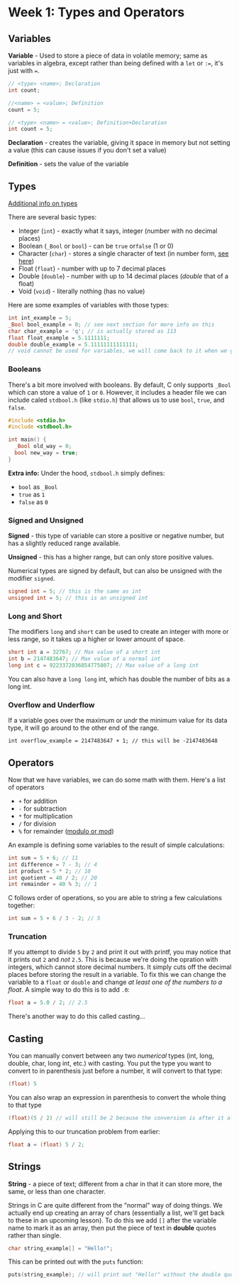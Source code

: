 # Week 1: Types and Operators

## Variables

**Variable** - Used to store a piece of data in volatile memory; same as variables in algebra, except rather than being defined with a `let` or `:=`, it's just with `=`.

```c
// <type> <name>; Declaration
int count;

//<name> = <value>; Definition
count = 5;

// <type> <name> = <value>; Definition+Declaration
int count = 5;
```

**Declaration** - creates the variable, giving it space in memory but not setting a value (this can cause issues if you don't set a value)

**Definition** - sets the value of the variable

## Types

[Additional info on types](https://www.geeksforgeeks.org/data-types-in-c/)

There are several basic types:
* Integer (`int`) - exactly what it says, integer (number with no decimal places)
* Boolean (`_Bool` or `bool`) - can be `true` or`false` (1 or 0)
* Character (`char`) - stores a single character of text (in number form, [see here](https://en.wikipedia.org/wiki/ASCII))
* Float (`float`) - number with up to 7 decimal places
* Double (`double`) - number with up to 14 decimal places (*double* that of a float)
* Void (`void`) - literally nothing (has no value)

Here are some examples of variables with those types:
```c
int int_example = 5;
_Bool bool_example = 0; // see next section for more info on this
char char_example = 'q'; // is actually stored as 113
float float_example = 5.1111111;
double double_example = 5.11111111111111;
// void cannot be used for variables, we will come back to it when we get to functions
```

### Booleans

There's a bit more involved with booleans. By default, C only supports `_Bool` which can store a value of `1` or `0`. However, it includes a header file we can include caled `stdbool.h` (like `stdio.h`) that allows us to use `bool`, `true`, and `false`.

```c
#include <stdio.h>
#include <stdbool.h>

int main() {
  _Bool old_way = 0;
  bool new_way = true;
}
```

**Extra info:** Under the hood, `stdbool.h` simply defines:
* `bool` as `_Bool`
* `true` as `1`
* `false` as `0`

### Signed and Unsigned

**Signed** - this type of variable can store a positive or negative number, but has a slightly reduced range available.

**Unsigned** - this has a higher range, but can only store positive values.

Numerical types are signed by default, but can also be unsigned with the modifier `signed`.

```c
signed int = 5; // this is the same as int
unsigned int = 5; // this is an unsigned int
```

### Long and Short

The modifiers `long` and `short` can be used to create an integer with more or less range, so it takes up a higher or lower amount of space.

```c
short int a = 32767; // Max value of a short int
int b = 2147483647; // Max value of a normal int
long int c = 9223372036854775807; // Max value of a long int
```

You can also have a `long long` int, which has double the number of bits as a long int.

### Overflow and Underflow

If a variable goes over the maximum or undr the  minimum value for its data type, it will go around to the other end of the range.

```
int overflow_example = 2147483647 + 1; // this will be -2147483648
```

## Operators

Now that we have variables, we can do some math with them. Here's a list of operators
* `+` for addition
* `-` for subtraction
* `*` for multiplication
* `/` for division
* `%` for remainder ([modulo or mod](https://en.wikipedia.org/wiki/Modulo_operation))

An example is defining some variables to the result of simple calculations:
``` c
int sum = 5 + 6; // 11
int difference = 7 - 3; // 4
int product = 5 * 2; // 10
int quotient = 40 / 2; // 20
int remainder = 40 % 3; // 1
```

C follows order of operations, so you are able to string a few calculations together:
```c
int sum = 5 + 6 / 3 - 2; // 5
```

### Truncation

If you attempt to divide `5` by `2` and print it out with printf, you may notice that it prints out `2` and *not* `2.5`. This is because we're doing the opration with integers, which cannot store decimal numbers. It simply cuts off the decimal places before storing the result in a variable. To fix this we can change the variable to a  `float` or `double` and change *at least one of the numbers to a float*. A simple way to do this is to add `.0`:

```c
float a = 5.0 / 2; // 2.5
```

There's another way to do this called casting...

## Casting

You can manually convert between any two *numerical* types (int, long, double, char, long int, etc.) with casting. You put the type you want to convert to in parenthesis just before a number, it will convert to that type:

```c
(float) 5
```

You can also wrap an expression in parenthesis to convert the whole thing to that type

```c
(float)(5 / 2) // will still be 2 because the conversion is after it already completed the division operation
```

Applying this to our truncation problem from earlier:

```c
float a = (float) 5 / 2;
```

## Strings

**String** - a piece of text; different from a char in that it can store more, the same, or less than one character.

Strings in C are quite different from the "normal" way of doing things. We actually end up creating an array of chars (essentially a list, we'll get back to these in an upcoming lesson). To do this we add `[]` after the variable name to mark it as an array, then put the piece of text in **double** quotes rather than single.

```c
char string_example[] = "Hello!";
```

This can be printed out with the `puts` function:

```c
puts(string_example); // will print out "Hello!" without the double quotes
```